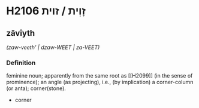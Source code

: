 # H2106 זָוִית / זוית

## zâvîyth

_(zaw-veeth' | dzaw-WEET | za-VEET)_

### Definition

feminine noun; apparently from the same root as [[H2099]] (in the sense of prominence); an angle (as projecting), i.e., (by implication) a corner-column (or anta); corner(stone).

- corner
